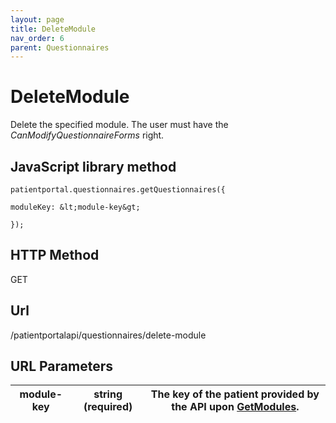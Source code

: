 ```yaml
---
layout: page
title: DeleteModule
nav_order: 6
parent: Questionnaires
---
```


# DeleteModuleDelete the specified module. The user must have the _CanModifyQuestionnaireForms_ right.## JavaScript library method```patientportal.questionnaires.getQuestionnaires({moduleKey: &lt;module-key&gt;});```## HTTP MethodGET## ****Url****/patientportalapi/questionnaires/delete-module## URL Parameters| module-key | string (required) | The key of the patient provided by the API upon [GetModules](#_GetModules). || --- | --- | --- |